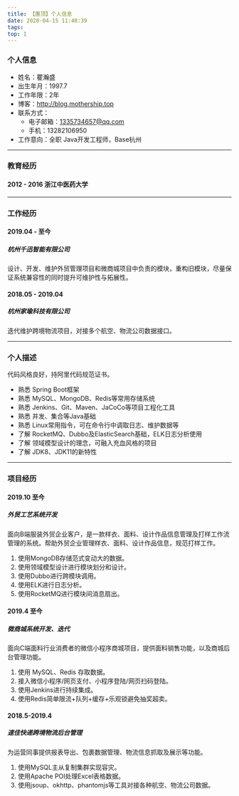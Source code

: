 ```yaml
---
title: 【置顶】个人信息
date: 2020-04-15 11:48:39
tags:
top: 1
---
```


### 个人信息

- 姓名：瞿瀚盛
- 出生年月：1997.7
- 工作年限：2年
- 博客：http://blog.mothership.top
- 联系方式：
  - 电子邮箱：1335734657@qq.com
  - 手机：13282106950
- 工作意向：全职 Java开发工程师，Base杭州

---

### 教育经历

#### 2012 - 2016 浙江中医药大学

---

### 工作经历

#### 2019.04 - 至今 

##### 杭州千迅智能有限公司

设计、开发、维护外贸管理项目和微商城项目中负责的模块，重构旧模块，尽量保证系统兼容性的同时提升可维护性与拓展性。

#### 2018.05 - 2019.04

##### 杭州家瑜科技有限公司

迭代维护跨境物流项目，对接多个航空、物流公司数据接口。

---

### 个人描述

代码风格良好，持阿里代码规范证书。

- 熟悉 Spring Boot框架
- 熟悉 MySQL、MongoDB、Redis等常用存储系统
- 熟悉 Jenkins、Git、Maven、JaCoCo等项目工程化工具
- 熟悉 并发、集合等Java基础
- 熟悉 Linux常用指令，可在命令行中调取日志、维护数据等
- 了解 RocketMQ、Dubbo及ElasticSearch基础，ELK日志分析使用
- 了解 领域模型设计的理念，可融入充血风格的项目
- 了解 JDK8、JDK11的新特性

---

### 项目经历

#### 2019.10 至今

##### 外贸工艺系统开发

面向B端服装外贸企业客户，是一款样衣、面料、设计作品信息管理及打样工作流管理的系统。帮助外贸企业管理样衣、面料、设计作品信息，规范打样工作。

1. 使用MongoDB存储范式变动大的数据。
2. 使用领域模型设计进行模块划分和设计。
3. 使用Dubbo进行跨模块调用。
4. 使用ELK进行日志分析。
5. 使用RocketMQ进行模块间消息扇出。

#### 2019.4 至今

##### 微商城系统开发、迭代

面向C端面料行业消费者的微信小程序商城项目，提供面料销售功能，以及商城后台管理功能。

1. 使用 MySQL、Redis 存取数据。
2. 接入微信小程序/网页支付、小程序登陆/网页扫码登陆。
3. 使用Jenkins进行持续集成。
4. 使用Redis简单限流+队列+缓存+乐观锁避免抽奖超卖。

#### 2018.5-2019.4

##### 速佳快递跨境物流后台管理

为运营同事提供报表导出、包裹数据管理、物流信息抓取及展示等功能。

1. 使用MySQL主从复制集群实现容灾。
2. 使用Apache POI处理Excel表格数据。
3. 使用jsoup、okhttp、phantomjs等工具对接各种航空、物流公司数据。



